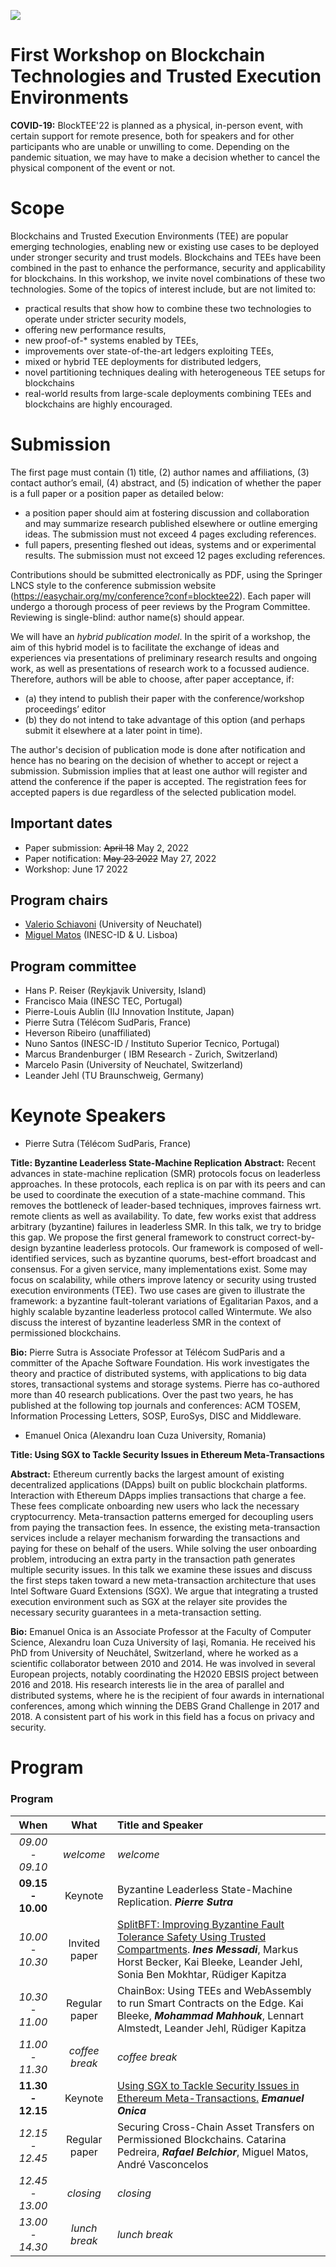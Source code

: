 [![](https://www.discotec.org/2022/discotec2022-banner.jpeg)](https://www.discotec.org/2022/)

# First Workshop on Blockchain Technologies and Trusted Execution Environments


**COVID-19:** BlockTEE'22 is planned as a physical, in-person event, with certain support for remote presence, both for speakers and for other participants who are unable or unwilling to come. Depending on the 
pandemic situation, we may have to make a decision whether to cancel the physical component of the event or not.


# Scope

Blockchains and Trusted Execution Environments (TEE) are popular emerging technologies, enabling new or existing use cases to be deployed under stronger security and trust models. Blockchains and TEEs have been combined in the past to enhance the performance, security and applicability for blockchains. In this workshop, we invite novel combinations of these two technologies. Some of the topics of interest include, but are not limited to:
* practical results that show how to combine these two technologies to operate under stricter security models, 
* offering new performance results, 
* new proof-of-* systems enabled by TEEs, 
* improvements over state-of-the-art ledgers exploiting TEEs, 
* mixed or hybrid TEE deployments for distributed ledgers, 
* novel partitioning techniques dealing with heterogeneous TEE setups for blockchains
* real-world results from large-scale deployments combining TEEs and blockchains are highly encouraged.

# Submission

The first page must contain (1) title, (2) author names and affiliations, (3) contact author’s email, (4) abstract, and (5) indication of whether the paper is a full paper or a position paper as detailed below:

- a position paper should aim at fostering discussion and collaboration and may summarize research published elsewhere or outline emerging ideas. The submission must not exceed 4 pages excluding references. 
- full papers, presenting fleshed out ideas, systems and or experimental results. The submission must not exceed 12 pages excluding references.  


Contributions should be submitted electronically as PDF, using the Springer LNCS style to the conference submission website (https://easychair.org/my/conference?conf=blocktee22). Each paper will undergo a thorough process of peer reviews by the Program Committee. 
Reviewing is single-blind: author name(s) should appear. 


We will have an *hybrid publication model*.
In the spirit of a workshop, the aim of this hybrid model is to facilitate the exchange of ideas and experiences via presentations of preliminary research results and ongoing work, as well as presentations of research work to a focussed audience.
Therefore, authors will be able to choose, after paper acceptance, if:
* (a) they intend to publish their paper with the conference/workshop proceedings’ editor 
* (b) they do not intend to take advantage of this option (and perhaps submit it elsewhere at a later point in time). 
 
The author's decision of publication mode is done after notification and hence has no bearing on the decision of whether to accept or reject a submission.
Submission implies that at least one author will register and attend the conference if the paper is accepted.
The registration fees for accepted papers is due regardless of the selected publication model.


## Important dates

 * Paper submission: ~~April 18~~ May 2, 2022
 * Paper notification: ~~May 23 2022~~ May 27, 2022
 * Workshop: June 17 2022

## Program chairs
* [Valerio Schiavoni]() (University of Neuchatel)
* [Miguel Matos]() (INESC-ID & U. Lisboa)

## Program committee
 * Hans P. Reiser (Reykjavik University, Island)
 * Francisco Maia (INESC TEC, Portugal)
 * Pierre-Louis Aublin (IIJ Innovation Institute, Japan)
 * Pierre Sutra (Télécom SudParis, France)
 * Heverson Ribeiro (unaffiliated)
 * Nuno Santos (INESC-ID / Instituto Superior Tecnico, Portugal)
 * Marcus	Brandenburger (	IBM Research - Zurich, Switzerland)
 * Marcelo Pasin (University of Neuchatel, Switzerland)
 * Leander	Jehl (TU Braunschweig, Germany)

# Keynote Speakers
 * Pierre Sutra (Télécom SudParis, France)

**Title: Byzantine Leaderless State-Machine Replication**
**Abstract:**
Recent advances in state-machine replication (SMR) protocols focus on leaderless approaches. In these protocols, each replica is on par with its peers and can be used to coordinate the execution of a state-machine command. This removes the bottleneck of leader-based techniques, improves fairness wrt. remote clients as well as availability. To date, few works exist that address arbitrary (byzantine) failures in leaderless SMR. In this talk, we try to bridge this gap. We propose the first general framework to construct correct-by-design byzantine leaderless protocols. Our framework is composed of well-identified services, such as byzantine quorums, best-effort broadcast and consensus. For a given service, many implementations exist. Some may focus on scalability, while others improve latency or security using trusted execution environments (TEE). Two use cases are given to illustrate the framework: a byzantine fault-tolerant variations of Egalitarian Paxos, and a highly scalable byzantine leaderless protocol called Wintermute. We also discuss the interest of byzantine leaderless SMR in the context of permissioned blockchains.

**Bio:**
Pierre Sutra is Associate Professor at Télécom SudParis and a committer of the Apache Software Foundation. His work investigates the theory and practice of distributed systems, with applications to big data stores, transactional systems and storage systems. Pierre has co-authored more than 40 research publications. Over the past two years, he has published at the following top journals and conferences: ACM TOSEM, Information Processing Letters, SOSP, EuroSys, DISC and Middleware.


 * Emanuel Onica (Alexandru Ioan Cuza University, Romania)

**Title: Using SGX to Tackle Security Issues in Ethereum Meta-Transactions**

**Abstract:** 
Ethereum currently backs the largest amount of existing decentralized applications (DApps) built on public blockchain platforms. Interaction with Ethereum DApps implies transactions that charge a fee. These fees complicate onboarding new users who lack the necessary cryptocurrency. Meta-transaction patterns emerged for decoupling users from paying the transaction fees. In essence, the existing meta-transaction services include a relayer mechanism forwarding the transactions and paying for these on behalf of the users. While solving the user onboarding problem, introducing an extra party in the transaction path generates multiple security issues. In this talk we examine these issues and discuss the first steps taken toward a new meta-transaction architecture that uses Intel Software Guard Extensions (SGX). We argue that integrating a trusted execution environment such as SGX at the relayer site provides the necessary security guarantees in a meta-transaction setting.

**Bio:** 
Emanuel Onica is an Associate Professor at the Faculty of Computer Science, Alexandru Ioan Cuza University of Iaşi, Romania. He received his PhD from University of Neuchâtel, Switzerland, where he worked as a scientific collaborator between 2010 and 2014. He was involved in several European projects, notably coordinating the H2020 EBSIS project between 2016 and 2018. His research interests lie in the area of parallel and distributed systems, where he is the recipient of four awards in international conferences, among which winning the DEBS Grand Challenge in 2017 and 2018. A consistent part of his work in this field has a focus on privacy and security.



# Program
### Program

| When | What | Title and Speaker |
| :---: | :---: | :---- |
| *09.00 - 09.10* | *welcome* | *welcome* |
| **09.15 - 10.00** | Keynote   |  Byzantine Leaderless State-Machine Replication. ___Pierre Sutra___  |
| *10.00 - 10.30* | Invited paper  |  [SplitBFT: Improving Byzantine Fault Tolerance Safety Using Trusted Compartments](https://arxiv.org/abs/2205.08938). ___Ines Messadi___, Markus Horst Becker, Kai Bleeke, Leander Jehl, Sonia Ben Mokhtar, Rüdiger Kapitza|
| *10.30 - 11.00* | Regular paper  |  ChainBox: Using TEEs and WebAssembly to run Smart Contracts on the Edge.  Kai	Bleeke, ___Mohammad	Mahhouk___, Lennart	Almstedt, Leander	Jehl, Rüdiger	Kapitza |
| *11.00 - 11.30* | *coffee break*  |  *coffee break* |
| **11.30 - 12.15** | Keynote   |   [Using SGX to Tackle Security Issues in Ethereum Meta-Transactions.](https://arxiv.org/abs/2204.09864) ___Emanuel Onica___ |
| *12.15 - 12.45* | Regular paper   |   Securing Cross-Chain Asset Transfers on Permissioned Blockchains. Catarina Pedreira, ___Rafael Belchior___, Miguel Matos, André Vasconcelos |
| *12.45 - 13.00* | *closing*   |  *closing*   |
| *13.00 - 14.30* | *lunch break* | *lunch break*|
